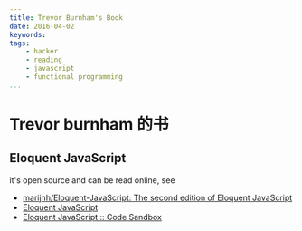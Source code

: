 ```yaml
---
title: Trevor Burnham's Book
date: 2016-04-02
keywords:
tags:
    - hacker
    - reading
    - javascript
    - functional programming
...
```


Trevor burnham 的书
===================

## Eloquent JavaScript

it's open source and can be read online, see

  - [marijnh/Eloquent-JavaScript: The second edition of Eloquent JavaScript](https://github.com/marijnh/Eloquent-JavaScript)
  - [Eloquent JavaScript](http://eloquentjavascript.net/)
  - [Eloquent JavaScript :: Code Sandbox](http://eloquentjavascript.net/code/)


